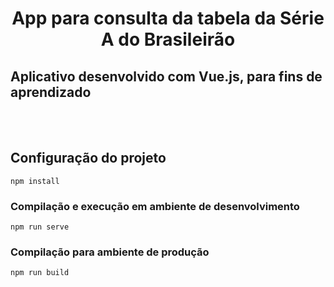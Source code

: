 # <center> App para consulta da tabela da Série A do Brasileirão

## Aplicativo desenvolvido com Vue.js, para fins de aprendizado

<br><br/>
## Configuração do projeto
```
npm install
```

### Compilação e execução em ambiente de desenvolvimento
```
npm run serve
```

### Compilação para ambiente de produção
```
npm run build
```
